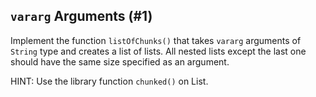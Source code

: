 ## `vararg` Arguments (#1)

Implement the function `listOfChunks()` that takes `vararg` arguments  of
`String` type and creates a list of lists. All nested lists except the last one
should have the same size specified as an argument.

HINT: Use the library function `chunked()` on List.